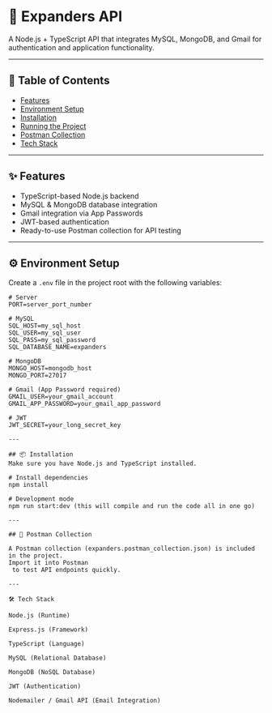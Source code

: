 # 🚀 Expanders API

A Node.js + TypeScript API that integrates MySQL, MongoDB, and Gmail for authentication and application functionality.  

---

## 📑 Table of Contents
- [Features](#-features)
- [Environment Setup](#-environment-setup)
- [Installation](#-installation)
- [Running the Project](#-running-the-project)
- [Postman Collection](#-postman-collection)
- [Tech Stack](#-tech-stack)

---

## ✨ Features
- TypeScript-based Node.js backend
- MySQL & MongoDB database integration
- Gmail integration via App Passwords
- JWT-based authentication
- Ready-to-use Postman collection for API testing

---

## ⚙️ Environment Setup

Create a `.env` file in the project root with the following variables:

```env
# Server
PORT=server_port_number

# MySQL
SQL_HOST=my_sql_host
SQL_USER=my_sql_user
SQL_PASS=my_sql_password
SQL_DATABASE_NAME=expanders

# MongoDB
MONGO_HOST=mongodb_host
MONGO_PORT=27017

# Gmail (App Password required)
GMAIL_USER=your_gmail_account
GMAIL_APP_PASSWORD=your_gmail_app_password

# JWT
JWT_SECRET=your_long_secret_key

---

## 📦 Installation
Make sure you have Node.js and TypeScript installed.

# Install dependencies
npm install

# Development mode
npm run start:dev (this will compile and run the code all in one go)

---

## 🧪 Postman Collection

A Postman collection (expanders.postman_collection.json) is included in the project.
Import it into Postman
 to test API endpoints quickly.

---

🛠️ Tech Stack

Node.js (Runtime)

Express.js (Framework)

TypeScript (Language)

MySQL (Relational Database)

MongoDB (NoSQL Database)

JWT (Authentication)

Nodemailer / Gmail API (Email Integration)


